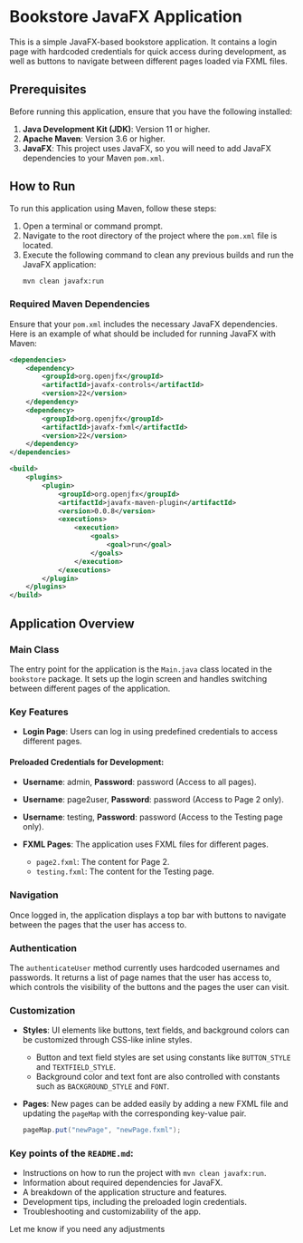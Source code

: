 # Bookstore JavaFX Application

This is a simple JavaFX-based bookstore application. It contains a login page with hardcoded credentials for quick access during development, as well as buttons to navigate between different pages loaded via FXML files.

## Prerequisites

Before running this application, ensure that you have the following installed:

1. **Java Development Kit (JDK)**: Version 11 or higher.
2. **Apache Maven**: Version 3.6 or higher.
3. **JavaFX**: This project uses JavaFX, so you will need to add JavaFX dependencies to your Maven `pom.xml`.

## How to Run

To run this application using Maven, follow these steps:

1. Open a terminal or command prompt.
2. Navigate to the root directory of the project where the `pom.xml` file is located.
3. Execute the following command to clean any previous builds and run the JavaFX application:
    ```bash
    mvn clean javafx:run
    ```

### Required Maven Dependencies

Ensure that your `pom.xml` includes the necessary JavaFX dependencies. Here is an example of what should be included for running JavaFX with Maven:

```xml
<dependencies>
    <dependency>
        <groupId>org.openjfx</groupId>
        <artifactId>javafx-controls</artifactId>
        <version>22</version>
    </dependency>
    <dependency>
        <groupId>org.openjfx</groupId>
        <artifactId>javafx-fxml</artifactId>
        <version>22</version>
    </dependency>
</dependencies>

<build>
    <plugins>
        <plugin>
            <groupId>org.openjfx</groupId>
            <artifactId>javafx-maven-plugin</artifactId>
            <version>0.0.8</version>
            <executions>
                <execution>
                    <goals>
                        <goal>run</goal>
                    </goals>
                </execution>
            </executions>
        </plugin>
    </plugins>
</build>

```



## Application Overview

### Main Class
The entry point for the application is the `Main.java` class located in the `bookstore` package. It sets up the login screen and handles switching between different pages of the application.

### Key Features
- **Login Page**: Users can log in using predefined credentials to access different pages.

#### Preloaded Credentials for Development:
- **Username**: admin, **Password**: password (Access to all pages).
- **Username**: page2user, **Password**: password (Access to Page 2 only).
- **Username**: testing, **Password**: password (Access to the Testing page only).

- **FXML Pages**: The application uses FXML files for different pages.
    - `page2.fxml`: The content for Page 2.
    - `testing.fxml`: The content for the Testing page.

### Navigation
Once logged in, the application displays a top bar with buttons to navigate between the pages that the user has access to.

### Authentication
The `authenticateUser` method currently uses hardcoded usernames and passwords. It returns a list of page names that the user has access to, which controls the visibility of the buttons and the pages the user can visit.

### Customization
- **Styles**: UI elements like buttons, text fields, and background colors can be customized through CSS-like inline styles.
    - Button and text field styles are set using constants like `BUTTON_STYLE` and `TEXTFIELD_STYLE`.
    - Background color and text font are also controlled with constants such as `BACKGROUND_STYLE` and `FONT`.

- **Pages**: New pages can be added easily by adding a new FXML file and updating the `pageMap` with the corresponding key-value pair.
  ```java
  pageMap.put("newPage", "newPage.fxml");


### Key points of the `README.md`:
- Instructions on how to run the project with `mvn clean javafx:run`.
- Information about required dependencies for JavaFX.
- A breakdown of the application structure and features.
- Development tips, including the preloaded login credentials.
- Troubleshooting and customizability of the app.

Let me know if you need any adjustments